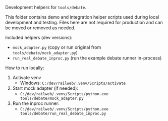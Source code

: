 Development helpers for `tools/debate`.

This folder contains demo and integration helper scripts used during local development and testing. Files here are not required for production and can be moved or removed as needed.

Included helpers (dev versions):
- `mock_adapter.py` (copy or run original from `tools/debate/mock_adapter.py`)
- `run_real_debate_inproc.py` (run the example debate runner in-process)

How to run locally:
1. Activate venv
   - Windows: `C:/dev/railweb/.venv/Scripts/activate`
2. Start mock adapter (if needed):
   - `C:/dev/railweb/.venv/Scripts/python.exe tools/debate/mock_adapter.py`
3. Run the inproc runner:
   - `C:/dev/railweb/.venv/Scripts/python.exe tools/debate/run_real_debate_inproc.py`

